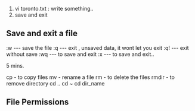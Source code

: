 1. vi toronto.txt : write something..
2. save and exit


## Save and exit a file 
:w --- save the file
:q  --- exit , unsaved data, it wont let you exit
:q! --- exit without save
:wq --- to save and exit
:x --- to save and exit.. 

5 mins. 

cp - to copy files 
mv - rename a file 
rm - to delete the files
rmdir - to remove directory 
cd .. 
cd ~ 
cd dir_name 

## File Permissions 







